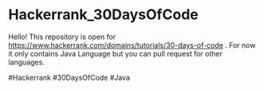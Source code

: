 # Hackerrank_30DaysOfCode
Hello! This repository is open for https://www.hackerrank.com/domains/tutorials/30-days-of-code . For now it only contains Java Language but you can pull request for other languages.

#Hackerrank #30DaysOfCode #Java

